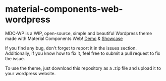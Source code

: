 # material-components-web-wordpress
MDC-WP is a WIP, open-source, simple and beautiful Wordpress theme made with Material Components Web!
[Demo](https://www.mdcwp.ml/) & [Showcase](http://toufic.000webhostapp.com)

If you find any bug, don't forget to report it in the issues section. Additionally, if you know how to fix it, feel free to submit a pull request to fix the issue.

To use the theme, just download this repository as a .zip file and upload it to your wordpress website.
